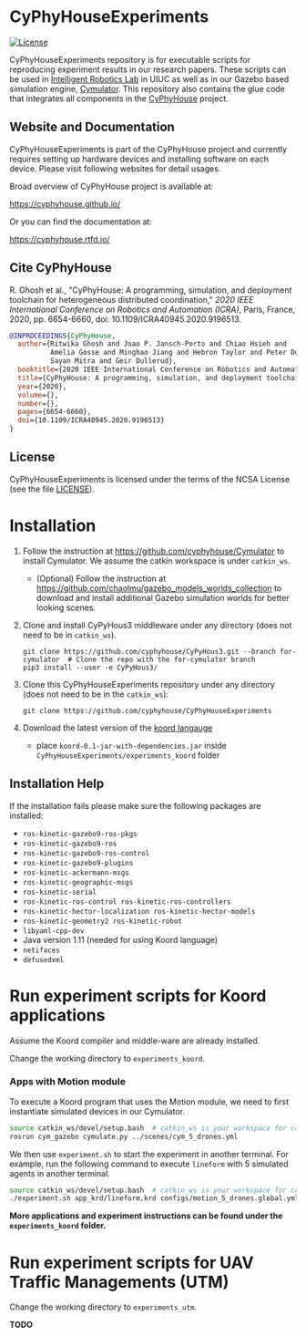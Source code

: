CyPhyHouseExperiments
=====================

[![License](https://img.shields.io/github/license/cyphyhouse/CyPhyHouseExperiments)](LICENSE)

CyPhyHouseExperiments repository is for executable scripts for reproducing
experiment results in our research papers.
These scripts can be used in [Intelligent Robotics Lab][url-irl] in UIUC as well
as in our Gazebo based simulation engine, [Cymulator][url-cym].
This repository also contains the glue code that integrates all components in
the [CyPhyHouse][url-cph] project.

[url-cph]: https://cyphyhouse.github.io/
[url-irl]: https://robotics.illinois.edu/robotics-facilities/
[url-cym]: https://github.com/cyphyhouse/Cymulator


Website and Documentation
-------------------------

CyPhyHouseExperiments is part of the CyPhyHouse project and currently requires
setting up hardware devices and installing software on each device.
Please visit following websites for detail usages.

Broad overview of CyPhyHouse project is available at:

  https://cyphyhouse.github.io/

Or you can find the documentation at:

  https://cyphyhouse.rtfd.io/


Cite CyPhyHouse
---------------

R. Ghosh et al., "CyPhyHouse: A programming, simulation, and deployment toolchain for heterogeneous distributed coordination,"
*2020 IEEE International Conference on Robotics and Automation (ICRA)*, Paris, France, 2020, pp. 6654-6660,
doi: 10.1109/ICRA40945.2020.9196513.

```BibTeX
@INPROCEEDINGS{CyPhyHouse,
  author={Ritwika Ghosh and Joao P. Jansch-Porto and Chiao Hsieh and 
          Amelia Gosse and Minghao Jiang and Hebron Taylor and Peter Du and
          Sayan Mitra and Geir Dullerud},
  booktitle={2020 IEEE International Conference on Robotics and Automation (ICRA)}, 
  title={CyPhyHouse: A programming, simulation, and deployment toolchain for heterogeneous distributed coordination},
  year={2020},
  volume={},
  number={},
  pages={6654-6660},
  doi={10.1109/ICRA40945.2020.9196513}
}
```


License
-------

CyPhyHouseExperiments is licensed under the terms of the NCSA License (see the file
[LICENSE](LICENSE)).


Installation
============

1. Follow the instruction at https://github.com/cyphyhouse/Cymulator to install Cymulator. We assume the catkin workspace is under `catkin_ws`.

   - (Optional) Follow the instruction at https://github.com/chaolmu/gazebo_models_worlds_collection to download and install
     additional Gazebo simulation worlds for better looking scenes.

1. Clone and install CyPyHous3 middleware under any directory (does not need to be in `catkin_ws`).
   ```shell
   git clone https://github.com/cyphyhouse/CyPyHous3.git --branch for-cymulator  # Clone the repo with the for-cymulator branch
   pip3 install --user -e CyPyHous3/
   ```
1. Clone this CyPhyHouseExperiments repository under any directory (does not need to be in the `catkin_ws`):
   ```
   git clone https://github.com/cyphyhouse/CyPhyHouseExperiments
   ```
1. Download the latest version of the [koord langauge](https://github.com/cyphyhouse/KoordLanguage/releases)
   - place `koord-0.1-jar-with-dependencies.jar` inside `CyPhyHouseExperiments/experiments_koord` folder

  
Installation Help
-----------------
If the installation fails please make sure the following packages are installed:
- `ros-kinetic-gazebo9-ros-pkgs`
- `ros-kinetic-gazebo9-ros` 
- `ros-kinetic-gazebo9-ros-control`
- `ros-kinetic-gazebo9-plugins` 
- `ros-kinetic-ackermann-msgs` 
- `ros-kinetic-geographic-msgs` 
- `ros-kinetic-serial`
- `ros-kinetic-ros-control ros-kinetic-ros-controllers`
- `ros-kinetic-hector-localization ros-kinetic-hector-models`
- `ros-kinetic-geometry2 ros-kinetic-robot`
- `libyaml-cpp-dev`
-  Java version 1.11 (needed for using Koord language)
- `netifaces`
- `defusedxml`


Run experiment scripts for Koord applications
=============================================

Assume the Koord compiler and middle-ware are already installed.

Change the working directory to `experiments_koord`.


### Apps with Motion module

To execute a Koord program that uses the Motion module, we need to first
instantiate simulated devices in our Cymulator.

```bash
source catkin_ws/devel/setup.bash  # catkin_ws is your workspace for catkin
rosrun cym_gazebo cymulate.py ../scenes/cym_5_drones.yml
```

We then use `experiment.sh` to start the experiment in another terminal.
For example, run the following command to execute `lineform` with 5 simulated
agents in another terminal.

```bash
source catkin_ws/devel/setup.bash  # catkin_ws is your workspace for catkin
./experiment.sh app_krd/lineform.krd configs/motion_5_drones.global.yml
```

**More applications and experiment instructions can be found under the `experiments_koord` folder.**


Run experiment scripts for UAV Traffic Managements (UTM)
========================================================

Change the working directory to `experiments_utm`.

**TODO**
